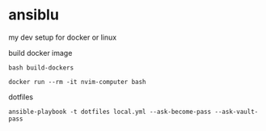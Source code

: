 # ansiblu

my dev setup for docker or linux

build docker image

`bash build-dockers`

`docker run --rm -it nvim-computer bash`

dotfiles

`ansible-playbook -t dotfiles local.yml --ask-become-pass --ask-vault-pass`
